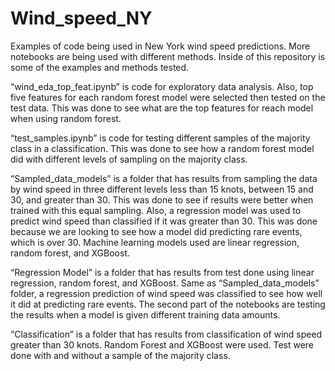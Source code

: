 # Wind_speed_NY
Examples of code being used in New York wind speed predictions. More notebooks are being used with different methods. Inside of this repository is some of the examples and methods tested.  

“wind_eda_top_feat.ipynb” is code for exploratory data analysis. Also, top five features for each random forest model were selected then tested on the test data. This was done to see what are the top features for reach model when using random forest. 

“test_samples.ipynb” is code for testing different samples of the majority class in a classification. This was done to see how a random forest model did with different levels of sampling on the majority class. 

“Sampled_data_models” is a folder that has results from sampling the data by wind speed in three different levels less than 15 knots, between 15 and 30, and greater than 30. This was done to see if results were better when trained with this equal sampling. Also, a regression model was used to predict wind speed than classified if it was greater than 30. This was done because we are looking to see how a model did predicting rare events, which is over 30. Machine learning models used are linear regression, random forest, and XGBoost.

“Regression Model” is a folder that has results from test done using linear regression, random forest, and XGBoost. Same as “Sampled_data_models” folder, a regression prediction of wind speed was classified to see how well it did at predicting rare events. The second part of the notebooks are testing the results when a model is given different training data amounts. 

“Classification” is a folder that has results from classification of wind speed greater than 30 knots. Random Forest and XGBoost were used.  Test were done with and without a sample of the majority class.

